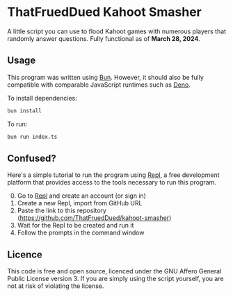 # ThatFruedDued Kahoot Smasher

A little script you can use to flood Kahoot games with numerous players that randomly answer questions. Fully functional as of **March 28, 2024**.

## Usage

This program was written using [Bun](https://bun.sh). However, it should also be fully compatible with comparable JavaScript runtimes such as [Deno](https://deno.land).

To install dependencies:

```bash
bun install
```

To run:

```bash
bun run index.ts
```

## Confused?

Here's a simple tutorial to run the program using [Repl](https://repl.it), a free development platform that provides access to the tools necessary to run this program.

0. Go to [Repl](https://repl.it) and create an account (or sign in)
0. Create a new Repl, import from GitHub URL
0. Paste the link to this repository (https://github.com/ThatFruedDued/kahoot-smasher)
0. Wait for the Repl to be created and run it
0. Follow the prompts in the command window

## Licence

This code is free and open source, licenced under the GNU Affero General Public License version 3. If you are simply using the script yourself, you are not at risk of violating the license.